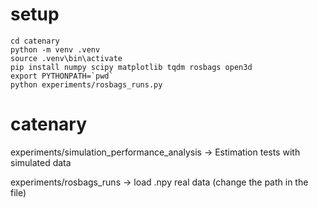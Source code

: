 # setup

```
cd catenary
python -m venv .venv
source .venv\bin\activate
pip install numpy scipy matplotlib tqdm rosbags open3d
export PYTHONPATH=`pwd`
python experiments/rosbags_runs.py
```

# catenary

experiments/simulation_performance_analysis -> Estimation tests with simulated data

experiments/rosbags_runs -> load .npy real data (change the path in the file) 
